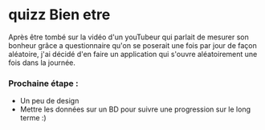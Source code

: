 # quizz Bien etre

Après être tombé sur la vidéo d'un youTubeur qui parlait de mesurer son bonheur grâce a questionnaire qu'on se poserait une fois par jour de façon aléatoire, j'ai décidé d'en faire un application qui s'ouvre aléatoirement une fois dans la journée.

### Prochaine étape : 
- Un peu de design
- Mettre les données sur un BD pour suivre une progression sur le long terme :)
